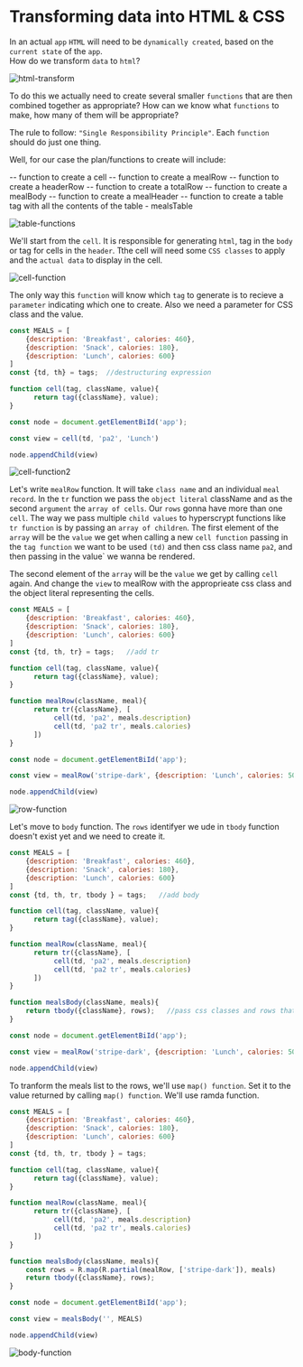 # Transforming data into HTML & CSS

In an actual `app` `HTML` will need to be `dynamically created`, based on the `current state` of the `app`.  
How do we transform `data` to `html`? 

![html-transform](../html-transform.png)

To do this we actually need to create several smaller `functions` that are then combined together as appropriate? How can we know what `functions` to make, how many of them will be appropriate? 

The rule to follow: `"Single Responsibility Principle"`. Each `function` should do just one thing. 

Well, for our case the plan/functions to create will include: 

-- function to create a cell
-- function to create a mealRow
-- function to create a headerRow
-- function to create a totalRow
-- function to create a mealBody
-- function to create a mealHeader
-- function to create a table tag with all the contents of the table - mealsTable

![table-functions](../table-functions.png)

We'll start from the `cell`. It is responsible for generating `html`, <td> tag in the `body` or <th> tag for cells in the `header`. Tthe cell will need some `CSS classes` to apply and the `actual data` to display in the cell. 

![cell-function](../cell-function.png)

The only way this `function` will know which `tag` to generate is to recieve a `parameter` indicating which one to create. Also we need a parameter for CSS class and the value.  
```js
const MEALS = [
    {description: 'Breakfast', calories: 460},
    {description: 'Snack', calories: 180},
    {description: 'Lunch', calories: 600}
]
const {td, th} = tags;  //destructuring expression

function cell(tag, className, value){
      return tag({className}, value);
}

const node = document.getElementBiId('app');

const view = cell(td, 'pa2', 'Lunch')

node.appendChild(view)
```

![cell-function2](../cell-function2.png)

Let's write `mealRow` function. It will take `class name` and an individual `meal record`. In the `tr` function we pass the `object literal` className and as the second `argument` the `array of cells`. Our `rows` gonna have more than one `cell`. The way we pass multiple `child values` to hyperscrypt functions like `tr function` is by passing an `array of children`. The first element of the `array` will be the `value` we get when calling a new `cell function` passing in the `tag function` we want to be used `(td)` and then css class name `pa2`, and then passing in the value` we wanna be rendered. 

The second element of the `array` will be the `value` we get by calling `cell` again. And change the `view` to mealRow with the approprieate css class and the object literal representing the cells. 

```js
const MEALS = [
    {description: 'Breakfast', calories: 460},
    {description: 'Snack', calories: 180},
    {description: 'Lunch', calories: 600}
]
const {td, th, tr} = tags;   //add tr

function cell(tag, className, value){
      return tag({className}, value);
}

function mealRow(className, meal){
      return tr({className}, [
           cell(td, 'pa2', meals.description)
           cell(td, 'pa2 tr', meals.calories)
      ])
}

const node = document.getElementBiId('app');

const view = mealRow('stripe-dark', {description: 'Lunch', calories: 500})

node.appendChild(view)
```

![row-function](../row-function.png)

Let's move to `body` function. The `rows` identifyer we ude in `tbody` function doesn't exist yet and we need to create it. 

```js
const MEALS = [
    {description: 'Breakfast', calories: 460},
    {description: 'Snack', calories: 180},
    {description: 'Lunch', calories: 600}
]
const {td, th, tr, tbody } = tags;   //add body

function cell(tag, className, value){
      return tag({className}, value);
}

function mealRow(className, meal){
      return tr({className}, [
           cell(td, 'pa2', meals.description)
           cell(td, 'pa2 tr', meals.calories)
      ])
}

function mealsBody(className, meals){
    return tbody({className}, rows);   //pass css classes and rows that should be part of the body
}

const node = document.getElementBiId('app');

const view = mealRow('stripe-dark', {description: 'Lunch', calories: 500})

node.appendChild(view)
```
To tranform the meals list to the rows, we'll use `map() function`. Set it to the value returned by calling `map() function`. We'll use ramda function. 

```js
const MEALS = [
    {description: 'Breakfast', calories: 460},
    {description: 'Snack', calories: 180},
    {description: 'Lunch', calories: 600}
]
const {td, th, tr, tbody } = tags;  

function cell(tag, className, value){
      return tag({className}, value);
}

function mealRow(className, meal){
      return tr({className}, [
           cell(td, 'pa2', meals.description)
           cell(td, 'pa2 tr', meals.calories)
      ])
}

function mealsBody(className, meals){
    const rows = R.map(R.partial(mealRow, ['stripe-dark']), meals)           //create rows identifyer
    return tbody({className}, rows);   
}

const node = document.getElementBiId('app');

const view = mealsBody('', MEALS)

node.appendChild(view)
```
![body-function](../body-function.png)